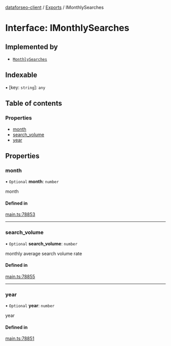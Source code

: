 [dataforseo-client](../README.md) / [Exports](../modules.md) / IMonthlySearches

# Interface: IMonthlySearches

## Implemented by

- [`MonthlySearches`](../classes/MonthlySearches.md)

## Indexable

▪ [key: `string`]: `any`

## Table of contents

### Properties

- [month](IMonthlySearches.md#month)
- [search\_volume](IMonthlySearches.md#search_volume)
- [year](IMonthlySearches.md#year)

## Properties

### month

• `Optional` **month**: `number`

month

#### Defined in

[main.ts:78853](https://github.com/dataforseo/TypeScriptClient/blob/7ca1aa4/main.ts#L78853)

___

### search\_volume

• `Optional` **search\_volume**: `number`

monthly average search volume rate

#### Defined in

[main.ts:78855](https://github.com/dataforseo/TypeScriptClient/blob/7ca1aa4/main.ts#L78855)

___

### year

• `Optional` **year**: `number`

year

#### Defined in

[main.ts:78851](https://github.com/dataforseo/TypeScriptClient/blob/7ca1aa4/main.ts#L78851)
